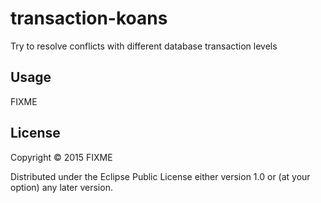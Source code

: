 # transaction-koans

Try to resolve conflicts with different database transaction levels

## Usage

FIXME

## License

Copyright © 2015 FIXME

Distributed under the Eclipse Public License either version 1.0 or (at
your option) any later version.
